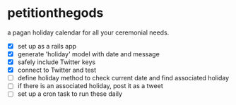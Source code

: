 # petitionthegods
a pagan holiday calendar for all your ceremonial needs.

* [x] set up as a rails app
* [x] generate 'holiday' model with date and message
* [x] safely include Twitter keys
* [x] connect to Twitter and test 
* [ ] define holiday method to check current date and find associated holiday
* [ ] if there is an associated holiday, post it as a tweet
* [ ] set up a cron task to run these daily
